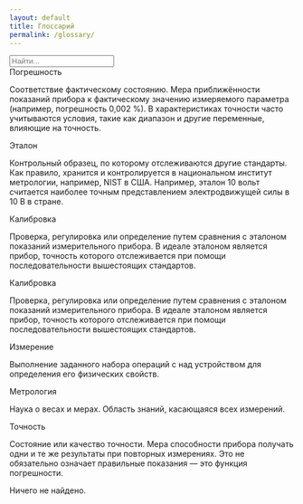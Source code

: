 ```yaml
---
layout: default
title: Глоссарий
permalink: /glossary/
---
```


<div class="container">
	<div class="row">
		<div class="col-12">
			<input type="text" class="term-search" autocomplete="off" placeholder="Найти...">
			<div class="term-title">Погрешность</div>
			<p class="term-desc">Соответствие фактическому состоянию. Мера приближённости показаний прибора к фактическому значению измеряемого параметра (например, погрешность 0,002 %). В характеристиках точности часто учитываются условия, такие как диапазон и другие переменные, влияющие на точность.</p>
			<div class="term-title">Эталон</div>
			<p class="term-desc">Контрольный образец, по которому отслеживаются другие стандарты. Как правило, хранится и контролируется в национальном институт метрологии, например, NIST в США. Например, эталон 10 вольт считается наиболее точным представлением электродвижущей силы в 10 В в стране.</p>		<div class="term-title">Калибровка</div>
			<p class="term-desc">Проверка, регулировка или определение путем сравнения с эталоном показаний измерительного прибора. В идеале эталоном является прибор, точность которого отслеживается при помощи последовательности вышестоящих стандартов.</p>	
			<div class="term-title">Калибровка</div>
			<p class="term-desc">Проверка, регулировка или определение путем сравнения с эталоном показаний измерительного прибора. В идеале эталоном является прибор, точность которого отслеживается при помощи последовательности вышестоящих стандартов.</p>
			<div class="term-title">Измерение</div>
			<p class="term-desc">Выполнение заданного набора операций с над устройством для определения его физических свойств.</p>	
			<div class="term-title">Метрология</div>
			<p class="term-desc">Наука о весах и мерах. Область знаний, касающаяся всех измерений.</p>	
			<div class="term-title">Точность</div>
			<p class="term-desc">Состояние или качество точности. Мера способности прибора получать одни и те же результаты при повторных измерениях. Это не обязательно означает правильные показания — это функция погрешности.</p>			
			<div class="not-found">Ничего не найдено.</div>
		</div>
	</div>
</div>